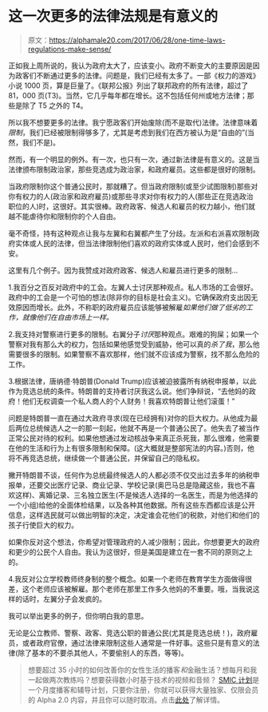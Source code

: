 # 这一次更多的法律法规是有意义的

> 原文：<https://alphamale20.com/2017/06/28/one-time-laws-regulations-make-sense/>

正如我上周所说的，我认为政府太大了，应该变小。政府不断变大的主要原因是因为政客们不断通过更多的法律。问题是，我们已经有太多了。一部《权力的游戏》小说 1000 页，算是巨量了。《联邦公报》列出了联邦政府的所有法律，超过了 81，000 页(T3)。当然，它几乎每年都在增长。这不包括任何州或地方法律；那些是除了 T5 之外的 T4。

所以我不想要更多的法律。我宁愿政客们开始废除(而不是取代)法律。法律意味着*限制*，我们已经被限制得够多了，尤其是考虑到我们在西方被认为是“自由的”(当然，我们不是)。

然而，有一个明显的例外。有一次，也只有一次，通过新法律是有意义的。这是当法律颁布限制政治家，那些竞选成为政治家，和政府雇员。这些都是很好的限制。

当政府限制你这个普通公民时，那就糟了。但当政府限制(或至少试图限制)那些对你有权力的人(政治家和政府雇员)或那些寻求对你有权力的人(那些正在竞选政治职位的人)时，这很好。其实很棒。政府政客、候选人和雇员的权力越小，他们就越不能虐待你和限制你的个人自由。

毫不奇怪，持有这种观点让我与左翼和右翼都产生了分歧。左派和右派喜欢限制政府实体或人民的法律，但当法律限制他们喜欢的政府实体或人民时，他们会感到不安。

这里有几个例子。因为我赞成对政府政客、候选人和雇员进行更多的限制...

1.我百分之百反对政府中的工会。左翼人士讨厌那种观点。私人市场的工会很好。政府中的工会是一个可怕的想法(除非你的目标是社会主义)。它确保政府支出因无效原因而增长。此外，不称职的政府雇员应该能够被解雇*如果他们做了低劣的工作，就像他们在自由市场上一样。*

2.我支持对警察进行更多的限制。右翼分子*讨厌*那种观点。艰难的狗屎；如果一个警察对我有那么大的权力，包括如果他感觉受到威胁，他可以真的*杀了我*，那么他需要很多的限制。如果警察不喜欢那样，他们就不应该成为警察，找不那么危险的工作。

3.根据法律，唐纳德·特朗普(Donald Trump)应该被迫披露所有纳税申报单，以此作为竞选总统的条件。特朗普的支持者讨厌我这么说。他们争辩说，“去他妈的政府！他们无权调查一个私人商人的个人财务！我喜欢特朗普让他们滚蛋！”

问题是特朗普一直在通过大政府寻求(现在已经拥有)对你的巨大权力。从他成为最后两位总统候选人之一的那一刻起，他就不再是一个普通公民了。他失去了被当作正常公民对待的权利。如果他想通过发动核战争来真正杀死我，那么很难，他需要在他的生活和行为上有很多限制和保障。(这大概就是整部宪法的内容。)否则，他将不再竞选总统，继续做一个普通公民，并保留自己的隐私权。

撇开特朗普不谈，任何作为总统最终候选人的人都必须不仅交出过去多年的纳税申报单，还要交出医疗记录、商业记录、学校记录(奥巴马总是隐藏这些，我也不喜欢这样)、离婚记录、三名独立医生(不是候选人选择的一名医生，而是为他选择的一个小组)给他的全面体检结果，以及各种其他数据。所有这些东西都应该是公开信息，这样选民就可以做出明智的决定，决定谁会花他们的税款，对他们和他们的孩子行使巨大的权力。

如果你反对这个想法，你希望对管理政府的人减少限制；因此，你想要更大的政府和更少的公民个人自由。我认为这很好，但是美国是建立在一套不同的原则之上的。

4.我反对公立学校教师终身制的整个概念。如果一个老师在教育学生方面做得很差，这个老师应该被解雇。那个老师在那里工作多久他妈的不重要。哦，当我说这样的话时，左翼分子会发疯的。

我可以举出更多的例子，但你明白我的意思。

无论是公立教师、警察、政客、竞选公职的普通公民(尤其是竞选总统！)，政府雇员，或者政府官僚，通过法律来限制这些人通常是一件好事。这些只是有意义的法律(除了基本的不要杀其他人，不要偷别人的东西，等等)。

> 想要超过 35 小时的如何改善你的女性生活的播客*和*金融生活？想每月和我一起做两次教练吗？想要获得数小时基于技术的视频和音频？ [SMIC 计划](https://alphamale20.kartra.com/page/vIL17)是一个月度播客和辅导计划，只要你注册，你就可以获得大量独家、仅限会员的 Alpha 2.0 内容，并且你可以随时取消。点击[此处](https://alphamale20.kartra.com/page/vIL17)了解详情。
> 
> 